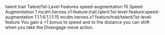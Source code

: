 <ability>
  <metadata>
    <class>talent</class>
    <feature_type>trait</feature_type>
    <file_dpath>Talent/1st-Level Features</file_dpath>
    <item_id>speed-augmentation</item_id>
    <item_index>15</item_index>
    <item_name>Speed Augmentation</item_name>
    <level>1</level>
    <scc>mcdm.heroes.v1:feature.trait.talent.1st-level-feature:speed-augmentation</scc>
    <scdc>1.1.1:6.1.1.1:15</scdc>
    <source>mcdm.heroes.v1</source>
    <type>feature/trait/talent/1st-level-feature</type>
  </metadata>
  <effects>
    <effect type="mundane">You gain a +1 bonus to speed and to the distance you can shift when you take the Disengage move action.</effect>
  </effects>
</ability>
